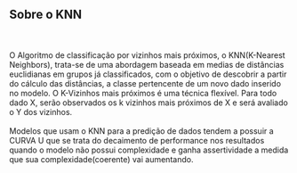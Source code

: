 ## Sobre o KNN
<br>
<br>
O Algoritmo de classificação por vizinhos mais próximos, o KNN(K-Nearest  Neighbors), trata-se de uma abordagem baseada em medias de distâncias euclidianas em grupos já classificados, com o objetivo de descobrir a partir do cálculo das distâncias, a classe pertencente de um novo dado inserido no modelo. O K-Vizinhos mais próximos é uma técnica flexível. Para todo dado X, serão observados os k vizinhos mais próximos de X e será avaliado o Y dos vizinhos. 
<br>
<br>
Modelos que usam o KNN para a predição de dados tendem a possuir a CURVA U que se trata do decaimento de performance nos resultados quando o modelo não possui complexidade e ganha assertividade a medida que sua complexidade(coerente) vai aumentando.
